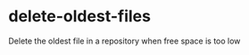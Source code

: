 delete-oldest-files
===================

Delete the oldest file in a repository when free space is too low
